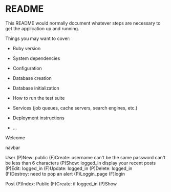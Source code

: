 # README

This README would normally document whatever steps are necessary to get the
application up and running.

Things you may want to cover:

* Ruby version

* System dependencies

* Configuration

* Database creation

* Database initialization

* How to run the test suite

* Services (job queues, cache servers, search engines, etc.)

* Deployment instructions

* ...

Welcome

navbar



User 
  (P)New: public
       (F)Create: username can't be the same
                  password can't be less than 6 characters
  (P)Show: logged_in
       <LINK> display your recent posts  
       <LINK>(P)Edit: logged_in
                (F)Update: logged_in
       <LINK>(P)Delete: logged_in    
                (F)Destroy: need to pop an alert
  (P)Loggin_page
       (F)login 

Post
  (P)Index: Public 
       (F)Create: if logged_in
  (P)Show




